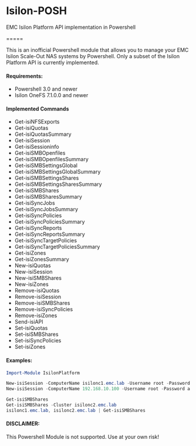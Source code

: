 # Isilon-POSH

EMC Isilon Platform API implementation in Powershell

=====

This is an inofficial Powershell module that allows you to manage your EMC Isilon Scale-Out NAS systems by Powershell. Only a subset of the  Isilon Platform API is currently implemented. 

#### Requirements:
* Powershell 3.0 and newer
* Isilon OneFS 7.1.0.0 and newer

#### Implemented Commands

* Get-isiNFSExports
* Get-isiQuotas
* Get-isiQuotasSummary
* Get-isiSession
* Get-isiSessioninfo
* Get-isiSMBOpenfiles
* Get-isiSMBOpenfilesSummary
* Get-isiSMBSettingsGlobal
* Get-isiSMBSettingsGlobalSummary
* Get-isiSMBSettingsShares
* Get-isiSMBSettingsSharesSummary
* Get-isiSMBShares
* Get-isiSMBSharesSummary
* Get-isiSyncJobs
* Get-isiSyncJobsSummary
* Get-isiSyncPolicies
* Get-isiSyncPoliciesSummary
* Get-isiSyncReports
* Get-isiSyncReportsSummary
* Get-isiSyncTargetPolicies
* Get-isiSyncTargetPoliciesSummary
* Get-isiZones
* Get-isiZonesSummary
* New-isiQuotas
* New-isiSession
* New-isiSMBShares
* New-isiZones
* Remove-isiQuotas
* Remove-isiSession
* Remove-isiSMBShares
* Remove-isiSyncPolicies
* Remove-isiZones
* Send-isiAPI
* Set-isiQuotas
* Set-isiSMBShares
* Set-isiSyncPolicies
* Set-isiZones

#### Examples:
```PowerShell
Import-Module IsilonPlatform

New-isiSession -ComputerName isilonc1.emc.lab -Username root -Password a
New-isiSession -ComputerName 192.168.10.100 -Username root -Password a -Cluster isilonc2.emc.lab

Get-isiSMBShares
Get-isiSMBShares -Cluster isilonc2.emc.lab
isilonc1.emc.lab, isilonc2.emc.lab | Get-isiSMBShares
```
#### DISCLAIMER:
This Powershell Module is not supported. Use at your own risk!

